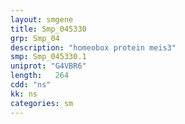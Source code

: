 ```yaml
---
layout: smgene
title: Smp_045330
grp: Smp_04
description: "homeobox protein meis3"
smp: Smp_045330.1
uniprot: "G4VBR6"
length:   264
cdd: "ns"
kk: ns
categories: sm
---
```

